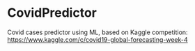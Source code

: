# CovidPredictor
Covid cases predictor using ML, based on Kaggle competition: https://www.kaggle.com/c/covid19-global-forecasting-week-4
